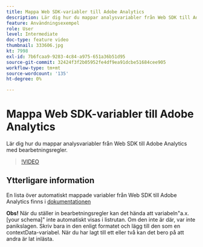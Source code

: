 ```yaml
---
title: Mappa Web SDK-variabler till Adobe Analytics
description: Lär dig hur du mappar analysvariabler från Web SDK till Adobe Analytics med bearbetningsregler.
feature: Användningsexempel
role: User
level: Intermediate
doc-type: feature video
thumbnail: 333606.jpg
kt: 7998
exl-id: 7b6fcaa9-9283-4c84-a975-651a36b51d95
source-git-commit: 32424f3f2b05952fe4df9ea91dcbe51684cee905
workflow-type: tm+mt
source-wordcount: '135'
ht-degree: 0%

---
```


# Mappa Web SDK-variabler till Adobe Analytics

Lär dig hur du mappar analysvariabler från Web SDK till Adobe Analytics med bearbetningsregler.

>[!VIDEO](https://video.tv.adobe.com/v/333606/?quality=12&learn=on)

## Ytterligare information

En lista över automatiskt mappade variabler från Web SDK till Adobe Analytics finns i [dokumentationen](https://experienceleague.adobe.com/docs/experience-platform/edge/data-collection/adobe-analytics/automatically-mapped-vars.html)

**Obs!** När du ställer in bearbetningsregler kan det hända att variabeln&quot;a.x.[your schema]&quot; inte automatiskt visas i listrutan. Om den inte är där, var inte panikslagen. Skriv bara in den enligt formatet och lägg till den som en contextData-variabel. När du har lagt till ett eller två kan det bero på att andra är lat inlästa.
